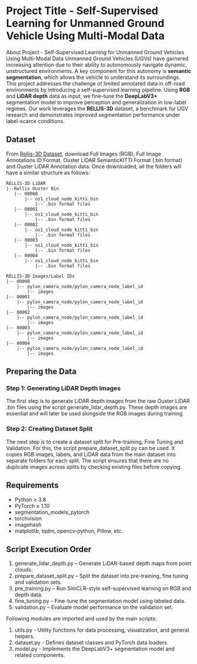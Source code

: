 # Project Title - Self-Supervised Learning for Unmanned Ground Vehicle Using Multi-Modal Data

About Project - Self-Supervised Learning for Unmanned Ground Vehicles Using Multi-Modal Data Unmanned Ground Vehicles (UGVs) have garnered increasing attention due to their
ability to autonomously navigate dynamic, unstructured environments. A key component for this autonomy is **semantic segmentation**, which allows the vehicle to understand its
surroundings.
This project addresses the challenge of limited annotated data in off-road environments by introducing a self-supervised learning pipeline. Using **RGB** and **LiDAR depth**
data as input, we fine-tune the **DeepLabV3+** segmentation model to improve perception and generalization in low-label regimes.
Our work leverages the **RELLIS-3D** dataset, a benchmark for UGV research and demonstrates improved segmentation performance under label-scarce conditions.

## Dataset
From [Rellis-3D Dataset](https://github.com/unmannedlab/RELLIS-3D), download Full Images (RGB), Full Image Annotations ID Format, Ouster LiDAR SemanticKITTI Format (.bin format) and Ouster LiDAR Annotation data. Once downloaded, all the folders will have a similar structure as follows:

```
RELLIS-3D LiDAR
|--Rellis Ouster Bin
   |-- 00000
       |-- os1_cloud_node_kitti_bin
           |-- .bin format files
   |-- 00001
       |-- os1_cloud_node_kitti_bin
           |-- .bin format files
   |-- 00002
       |-- os1_cloud_node_kitti_bin
           |-- .bin format files
   |-- 00003
       |-- os1_cloud_node_kitti_bin
           |-- .bin format files
   |-- 00004
       |-- os1_cloud_node_kitti_bin
           |-- .bin format files

RELLIS-3D Images/Label IDs
|-- 00000
    |-- pylon_camera_node/pylon_camera_node_label_id
        |-- images
|-- 00001
    |-- pylon_camera_node/pylon_camera_node_label_id
        |-- images
|-- 00002
    |-- pylon_camera_node/pylon_camera_node_label_id
        |-- images
|-- 00003
    |-- pylon_camera_node/pylon_camera_node_label_id
        |-- images
|-- 00004
    |-- pylon_camera_node/pylon_camera_node_label_id
        |-- images        
```

## Preparing the Data
### Step 1: Generating LiDAR Depth Images
The first step is to generate LiDAR depth images from the raw Ouster LiDAR .bin files using the script generate_lidar_depth.py. These depth images are essential and will later be used alongside the RGB images during training

### Step 2: Creating Dataset Split
The next step is to create a dataset split for Pre-training, Fine Tuning and Validation. For this, the script prepare_dataset_split.py can be used. It copies RGB images, labels, and LiDAR data from the main dataset into separate folders for each split. The script ensures that there are no duplicate images across splits by checking existing files before copying.

## Requirements
* Python ≥ 3.8
* PyTorch ≥ 1.10
* segmentation_models_pytorch
* torchvision
* imagehash
* matplotlib, tqdm, opencv-python, Pillow, etc.

## Script Execution Order
1. generate_lidar_depth.py – Generate LiDAR-based depth maps from point clouds.
2. prepare_dataset_split.py – Split the dataset into pre-training, fine tuning and validation sets.
3. pre_training.py – Run SimCLR-style self-supervised learning on RGB and depth data.
4. fine_tuning.py – Fine-tune the segmentation model using labeled data.
5. validation.py – Evaluate model performance on the validation set.

Following modules are imported and used by the main scripts:
1. utils.py - Utility functions for data processing, visualization, and general helpers.
2. dataset.py - Defines dataset classes and PyTorch data loaders.
3. model.py - Implements the DeepLabV3+ segmentation model and related components.
